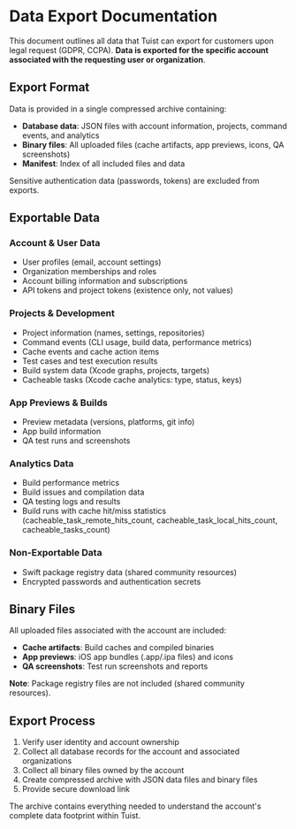 # Data Export Documentation

This document outlines all data that Tuist can export for customers upon legal request (GDPR, CCPA). **Data is exported for the specific account associated with the requesting user or organization**.

## Export Format

Data is provided in a single compressed archive containing:
- **Database data**: JSON files with account information, projects, command events, and analytics
- **Binary files**: All uploaded files (cache artifacts, app previews, icons, QA screenshots)
- **Manifest**: Index of all included files and data

Sensitive authentication data (passwords, tokens) are excluded from exports.

## Exportable Data

### Account & User Data
- User profiles (email, account settings)
- Organization memberships and roles
- Account billing information and subscriptions
- API tokens and project tokens (existence only, not values)

### Projects & Development
- Project information (names, settings, repositories)
- Command events (CLI usage, build data, performance metrics)
- Cache events and cache action items
- Test cases and test execution results
- Build system data (Xcode graphs, projects, targets)
- Cacheable tasks (Xcode cache analytics: type, status, keys)

### App Previews & Builds
- Preview metadata (versions, platforms, git info)
- App build information
- QA test runs and screenshots

### Analytics Data
- Build performance metrics
- Build issues and compilation data
- QA testing logs and results
- Build runs with cache hit/miss statistics (cacheable_task_remote_hits_count, cacheable_task_local_hits_count, cacheable_tasks_count)

### Non-Exportable Data
- Swift package registry data (shared community resources)
- Encrypted passwords and authentication secrets

## Binary Files

All uploaded files associated with the account are included:
- **Cache artifacts**: Build caches and compiled binaries
- **App previews**: iOS app bundles (.app/.ipa files) and icons  
- **QA screenshots**: Test run screenshots and reports

**Note**: Package registry files are not included (shared community resources).

## Export Process

1. Verify user identity and account ownership
2. Collect all database records for the account and associated organizations  
3. Collect all binary files owned by the account
4. Create compressed archive with JSON data files and binary files
5. Provide secure download link

The archive contains everything needed to understand the account's complete data footprint within Tuist.